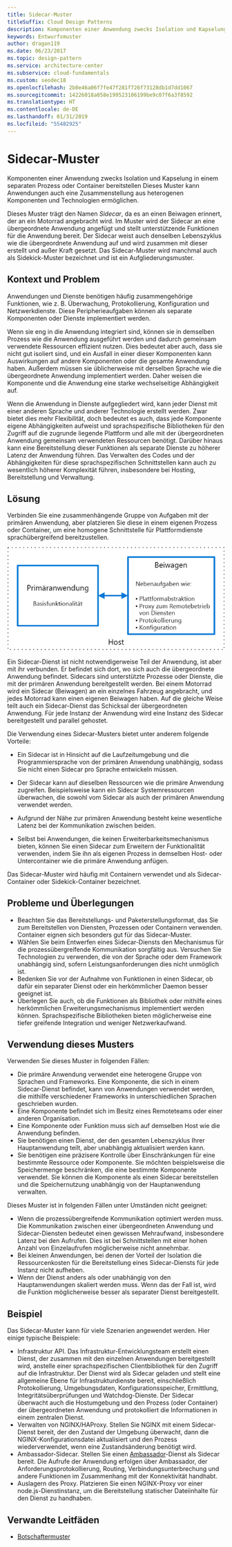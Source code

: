 ```yaml
---
title: Sidecar-Muster
titleSuffix: Cloud Design Patterns
description: Komponenten einer Anwendung zwecks Isolation und Kapselung in einem separaten Prozess oder Container bereitstellen
keywords: Entwurfsmuster
author: dragon119
ms.date: 06/23/2017
ms.topic: design-pattern
ms.service: architecture-center
ms.subservice: cloud-fundamentals
ms.custom: seodec18
ms.openlocfilehash: 2b0e46a06f7fe47f281f726f73128db1d7dd1067
ms.sourcegitcommit: 14226018a058e199523106199be9c07f6a3f8592
ms.translationtype: HT
ms.contentlocale: de-DE
ms.lasthandoff: 01/31/2019
ms.locfileid: "55482925"
---
```

# <a name="sidecar-pattern"></a>Sidecar-Muster

Komponenten einer Anwendung zwecks Isolation und Kapselung in einem separaten Prozess oder Container bereitstellen Dieses Muster kann Anwendungen auch eine Zusammenstellung aus heterogenen Komponenten und Technologien ermöglichen.

Dieses Muster trägt den Namen *Sidecar*, da es an einen Beiwagen erinnert, der an ein Motorrad angebracht wird. Im Muster wird der Sidecar an eine übergeordnete Anwendung angefügt und stellt unterstützende Funktionen für die Anwendung bereit. Der Sidecar weist auch denselben Lebenszyklus wie die übergeordnete Anwendung auf und wird zusammen mit dieser erstellt und außer Kraft gesetzt. Das Sidecar-Muster wird manchmal auch als Sidekick-Muster bezeichnet und ist ein Aufgliederungsmuster.

## <a name="context-and-problem"></a>Kontext und Problem

Anwendungen und Dienste benötigen häufig zusammengehörige Funktionen, wie z. B. Überwachung, Protokollierung, Konfiguration und Netzwerkdienste. Diese Peripherieaufgaben können als separate Komponenten oder Dienste implementiert werden.

Wenn sie eng in die Anwendung integriert sind, können sie in demselben Prozess wie die Anwendung ausgeführt werden und dadurch gemeinsam verwendete Ressourcen effizient nutzen. Dies bedeutet aber auch, dass sie nicht gut isoliert sind, und ein Ausfall in einer dieser Komponenten kann Auswirkungen auf andere Komponenten oder die gesamte Anwendung haben. Außerdem müssen sie üblicherweise mit derselben Sprache wie die übergeordnete Anwendung implementiert werden. Daher weisen die Komponente und die Anwendung eine starke wechselseitige Abhängigkeit auf.

Wenn die Anwendung in Dienste aufgegliedert wird, kann jeder Dienst mit einer anderen Sprache und anderer Technologie erstellt werden. Zwar bietet dies mehr Flexibilität, doch bedeutet es auch, dass jede Komponente eigene Abhängigkeiten aufweist und sprachspezifische Bibliotheken für den Zugriff auf die zugrunde liegende Plattform und alle mit der übergeordneten Anwendung gemeinsam verwendeten Ressourcen benötigt. Darüber hinaus kann eine Bereitstellung dieser Funktionen als separate Dienste zu höherer Latenz der Anwendung führen. Das Verwalten des Codes und der Abhängigkeiten für diese sprachspezifischen Schnittstellen kann auch zu wesentlich höherer Komplexität führen, insbesondere bei Hosting, Bereitstellung und Verwaltung.

## <a name="solution"></a>Lösung

Verbinden Sie eine zusammenhängende Gruppe von Aufgaben mit der primären Anwendung, aber platzieren Sie diese in einem eigenen Prozess oder Container, um eine homogene Schnittstelle für Plattformdienste sprachübergreifend bereitzustellen.

![Diagramm des Sidecar-Musters](./_images/sidecar.png)

Ein Sidecar-Dienst ist nicht notwendigerweise Teil der Anwendung, ist aber mit ihr verbunden. Er befindet sich dort, wo sich auch die übergeordnete Anwendung befindet. Sidecars sind unterstützte Prozesse oder Dienste, die mit der primären Anwendung bereitgestellt werden. Bei einem Motorrad wird ein Sidecar (Beiwagen) an ein einzelnes Fahrzeug angebracht, und jedes Motorrad kann einen eigenen Beiwagen haben. Auf die gleiche Weise teilt auch ein Sidecar-Dienst das Schicksal der übergeordneten Anwendung. Für jede Instanz der Anwendung wird eine Instanz des Sidecar bereitgestellt und parallel gehostet.

Die Verwendung eines Sidecar-Musters bietet unter anderem folgende Vorteile:

- Ein Sidecar ist in Hinsicht auf die Laufzeitumgebung und die Programmiersprache von der primären Anwendung unabhängig, sodass Sie nicht einen Sidecar pro Sprache entwickeln müssen.

- Der Sidecar kann auf dieselben Ressourcen wie die primäre Anwendung zugreifen. Beispielsweise kann ein Sidecar Systemressourcen überwachen, die sowohl vom Sidecar als auch der primären Anwendung verwendet werden.

- Aufgrund der Nähe zur primären Anwendung besteht keine wesentliche Latenz bei der Kommunikation zwischen beiden.

- Selbst bei Anwendungen, die keinen Erweiterbarkeitsmechanismus bieten, können Sie einen Sidecar zum Erweitern der Funktionalität verwenden, indem Sie ihn als eigenen Prozess in demselben Host- oder Untercontainer wie die primäre Anwendung anfügen.

Das Sidecar-Muster wird häufig mit Containern verwendet und als Sidecar-Container oder Sidekick-Container bezeichnet.

## <a name="issues-and-considerations"></a>Probleme und Überlegungen

- Beachten Sie das Bereitstellungs- und Paketerstellungsformat, das Sie zum Bereitstellen von Diensten, Prozessen oder Containern verwenden. Container eignen sich besonders gut für das Sidecar-Muster.
- Wählen Sie beim Entwerfen eines Sidecar-Diensts den Mechanismus für die prozessübergreifende Kommunikation sorgfältig aus. Versuchen Sie Technologien zu verwenden, die von der Sprache oder dem Framework unabhängig sind, sofern Leistungsanforderungen dies nicht unmöglich ist.
- Bedenken Sie vor der Aufnahme von Funktionen in einen Sidecar, ob dafür ein separater Dienst oder ein herkömmlicher Daemon besser geeignet ist.
- Überlegen Sie auch, ob die Funktionen als Bibliothek oder mithilfe eines herkömmlichen Erweiterungsmechanismus implementiert werden können. Sprachspezifische Bibliotheken bieten möglicherweise eine tiefer greifende Integration und weniger Netzwerkaufwand.

## <a name="when-to-use-this-pattern"></a>Verwendung dieses Musters

Verwenden Sie dieses Muster in folgenden Fällen:

- Die primäre Anwendung verwendet eine heterogene Gruppe von Sprachen und Frameworks. Eine Komponente, die sich in einem Sidecar-Dienst befindet, kann von Anwendungen verwendet werden, die mithilfe verschiedener Frameworks in unterschiedlichen Sprachen geschrieben wurden.
- Eine Komponente befindet sich im Besitz eines Remoteteams oder einer anderen Organisation.
- Eine Komponente oder Funktion muss sich auf demselben Host wie die Anwendung befinden.
- Sie benötigen einen Dienst, der den gesamten Lebenszyklus Ihrer Hauptanwendung teilt, aber unabhängig aktualisiert werden kann.
- Sie benötigen eine präzisere Kontrolle über Einschränkungen für eine bestimmte Ressource oder Komponente. Sie möchten beispielsweise die Speichermenge beschränken, die eine bestimmte Komponente verwendet. Sie können die Komponente als einen Sidecar bereitstellen und die Speichernutzung unabhängig von der Hauptanwendung verwalten.

Dieses Muster ist in folgenden Fällen unter Umständen nicht geeignet:

- Wenn die prozessübergreifende Kommunikation optimiert werden muss. Die Kommunikation zwischen einer übergeordneten Anwendung und Sidecar-Diensten bedeutet einen gewissen Mehraufwand, insbesondere Latenz bei den Aufrufen. Dies ist bei Schnittstellen mit einer hohen Anzahl von Einzelaufrufen möglicherweise nicht annehmbar.
- Bei kleinen Anwendungen, bei denen der Vorteil der Isolation die Ressourcenkosten für die Bereitstellung eines Sidecar-Diensts für jede Instanz nicht aufheben.
- Wenn der Dienst anders als oder unabhängig von den Hauptanwendungen skaliert werden muss. Wenn das der Fall ist, wird die Funktion möglicherweise besser als separater Dienst bereitgestellt.

## <a name="example"></a>Beispiel

Das Sidecar-Muster kann für viele Szenarien angewendet werden. Hier einige typische Beispiele:

- Infrastruktur API. Das Infrastruktur-Entwicklungsteam erstellt einen Dienst, der zusammen mit den einzelnen Anwendungen bereitgestellt wird, anstelle einer sprachspezifischen Clientbibliothek für den Zugriff auf die Infrastruktur. Der Dienst wird als Sidecar geladen und stellt eine allgemeine Ebene für Infrastrukturdienste bereit, einschließlich Protokollierung, Umgebungsdaten, Konfigurationsspeicher, Ermittlung, Integritätsüberprüfungen und Watchdog-Dienste. Der Sidecar überwacht auch die Hostumgebung und den Prozess (oder Container) der übergeordneten Anwendung und protokolliert die Informationen in einem zentralen Dienst.
- Verwalten von NGINX/HAProxy. Stellen Sie NGINX mit einem Sidecar-Dienst bereit, der den Zustand der Umgebung überwacht, dann die NGINX-Konfigurationsdatei aktualisiert und den Prozess wiederverwendet, wenn eine Zustandsänderung benötigt wird.
- Ambassador-Sidecar. Stellen Sie einen [Ambassador](./ambassador.md)-Dienst als Sidecar bereit. Die Aufrufe der Anwendung erfolgen über Ambassador, der Anforderungsprotokollierung, Routing, Verbindungsunterbrechung und andere Funktionen im Zusammenhang mit der Konnektivität handhabt.
- Auslagern des Proxy. Platzieren Sie einen NGINX-Proxy vor einer node.js-Dienstinstanz, um die Bereitstellung statischer Dateiinhalte für den Dienst zu handhaben.

## <a name="related-guidance"></a>Verwandte Leitfäden

- [Botschaftermuster](./ambassador.md)
